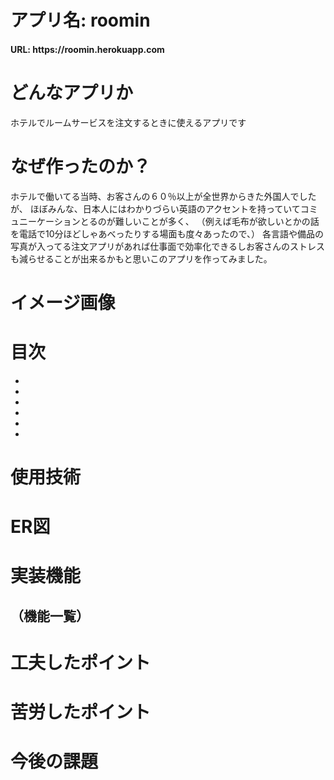 # アプリ名: roomin

<h4> URL: https://roomin.herokuapp.com</h4>

# どんなアプリか
ホテルでルームサービスを注文するときに使えるアプリです

# なぜ作ったのか？
ホテルで働いてる当時、お客さんの６０％以上が全世界からきた外国人でしたが、
ほぼみんな、日本人にはわかりづらい英語のアクセントを持っていてコミュニーケーションとるのが難しいことが多く、
（例えば毛布が欲しいとかの話を電話で10分ほどしゃあべったりする場面も度々あったので、）
各言語や備品の写真が入ってる注文アプリがあれば仕事面で効率化できるしお客さんのストレスも減らせることが出来るかもと思いこのアプリを作ってみました。

# イメージ画像

# 目次

-
-
-
-
-
-

# 使用技術
# ER図

# 実装機能
## （機能一覧）
# 工夫したポイント
# 苦労したポイント
# 今後の課題
